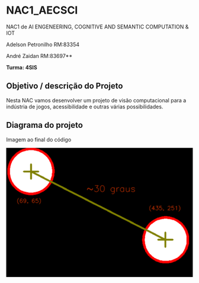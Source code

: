 # NAC1_AECSCI
NAC1 de AI ENGENEERING, COGNITIVE AND SEMANTIC COMPUTATION &amp; IOT

Adelson Petronilho RM:83354

André Zaidan RM:83697** 

**Turma: 4SIS**

## Objetivo / descrição do Projeto

Nesta NAC vamos desenvolver um projeto de visão computacional para a indústria de jogos, acessibilidade e outras várias possibilidades.

## Diagrama do projeto

Imagem ao final do código 

<img src="/imagem.png" width="550">


